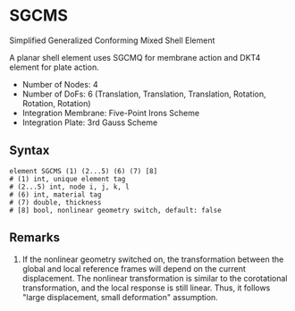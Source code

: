 # SGCMS

Simplified Generalized Conforming Mixed Shell Element

A planar shell element uses SGCMQ for membrane action and DKT4 element for plate action.

* Number of Nodes: 4
* Number of DoFs: 6 (Translation, Translation, Translation, Rotation, Rotation, Rotation)
* Integration Membrane: Five-Point Irons Scheme
* Integration Plate: 3rd Gauss Scheme

## Syntax

```
element SGCMS (1) (2...5) (6) (7) [8]
# (1) int, unique element tag
# (2...5) int, node i, j, k, l
# (6) int, material tag
# (7) double, thickness
# [8] bool, nonlinear geometry switch, default: false
```

## Remarks

1. If the nonlinear geometry switched on, the transformation between the global and local reference frames will depend
   on the current displacement. The nonlinear transformation is similar to the corotational transformation, and the
   local response is still linear. Thus, it follows "large displacement, small deformation" assumption.
